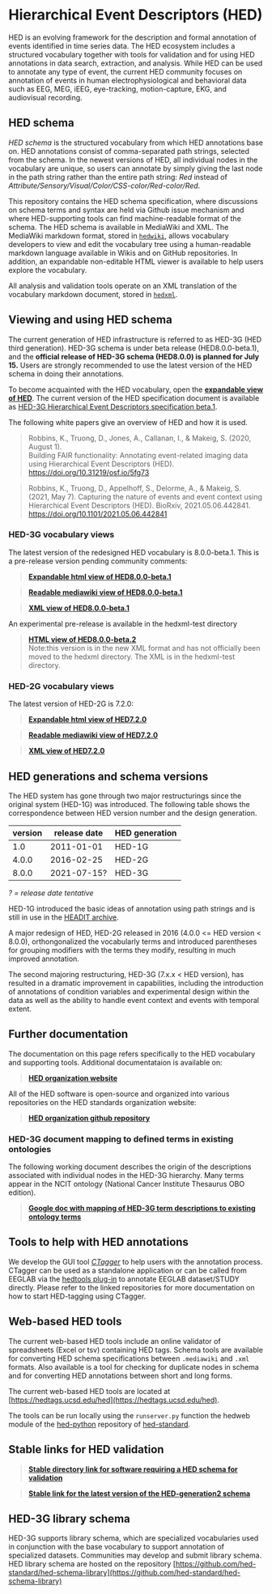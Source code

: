 # Hierarchical Event Descriptors (HED)
HED is an evolving framework for the description and formal annotation of events 
identified in time series data. The HED ecosystem includes a structured vocabulary
together with tools for validation and for using HED annotations in data search, 
extraction, and analysis. While HED can be used to annotate any type of event, 
the current HED community focuses on annotation of events in human 
electrophysiological and behavioral data such as EEG, MEG, iEEG, eye-tracking, 
motion-capture, EKG, and audiovisual recording.
 
## HED schema
_HED schema_ is the structured vocabulary from which HED annotations base on. HED annotations consist of comma-separated path strings,
selected from the schema. In the newest versions of HED,
all individual nodes in the vocabulary are unique, so users can annotate
by simply giving the last node in the path string rather than the entire path
string: *Red* instead of *Attribute/Sensory/Visual/Color/CSS-color/Red-color/Red*.

This repository contains the HED schema specification, where discussions on schema terms and syntax are held via Github issue mechanism and where HED-supporting tools can find machine-readable format of the schema. The HED schema is available in MediaWiki and XML. The MediaWiki markdown format, stored in [`hedwiki`](https://github.com/hed-standard/hed-specification/tree/directory-reorg/hedwiki),
allows vocabulary developers to view and edit the vocabulary tree using a human-readable markdown 
language available in Wikis and on GitHub repositories. In addition, an expandable non-editable HTML viewer is available
to help users explore the vocabulary.

All analysis and validation tools operate on an XML translation of the vocabulary 
markdown document, stored in [`hedxml`](https://github.com/hed-standard/hed-specification/tree/directory-reorg/hedxml). 

## Viewing and using HED schema
The current generation of HED infrastructure is referred to as HED-3G 
(HED third generation). HED-3G schema is under beta release (HED8.0.0-beta.1), and the
<b>official release of HED-3G schema (HED8.0.0) is planned for July 15.</b> Users are
strongly recommended to use the latest version of the HED schema in doing their annotations.  

To become acquainted with the HED vocabulary, open the [**expandable view of HED**](http://www.hedtags.org/display_hed.html?version=8.0.0-beta.1).
The current version of the HED specification document is available as 
[HED-3G Hierarchical Event Descriptors specification beta.1](https://docs.google.com/document/d/1yGeGO6hpWmZYc8M_jyDyQ5clNhQRtV4i0wKx_12UJTI/view?usp=sharing). 

The following white papers give an overview of HED and how it is used.

> Robbins, K., Truong, D., Jones, A., Callanan, I., & Makeig, S. (2020, August 1).  
> Building FAIR functionality: Annotating event-related imaging data using Hierarchical Event Descriptors (HED).  
> https://doi.org/10.31219/osf.io/5fg73

> Robbins, K., Truong, D., Appelhoff, S., Delorme, A., & Makeig, S. (2021, May 7). 
> Capturing the nature of events and event context using Hierarchical Event Descriptors (HED). 
> BioRxiv, 2021.05.06.442841. 
> https://doi.org/10.1101/2021.05.06.442841

### HED-3G vocabulary views
The latest version of the redesigned HED vocabulary is 8.0.0-beta.1. This is a pre-release version 
pending community comments:

> [**Expandable html view of HED8.0.0-beta.1**](http://www.hedtags.org/display_hed.html?version=8.0.0-beta.2) 

> [**Readable mediawiki view of HED8.0.0-beta.1**](https://github.com/hed-standard/hed-specification/blob/master/HED-generation3-schema-8.0.0-beta.1.mediawiki) 

> [**XML view of HED8.0.0-beta.1**](https://github.com/hed-standard/hed-specification/blob/master/hedxml/HED8.0.0-beta.1.xml)  

An experimental pre-release is available in the hedxml-test directory
> [**HTML view of HED8.0.0-beta.2**](https://www.hedtags.org/display_hed_test.html?version=8.0.0-beta.2)  
> Note:this version is in the new XML format and has not officially been moved to the hedxml directory. The XML is in the hedxml-test directory.

### HED-2G vocabulary views

The latest version of HED-2G is 7.2.0:
> [**Expandable html view of HED7.2.0**](https://www.hedtags.org/display_hed.html?version=7.2.0)  

> [**Readable mediawiki view of HED7.2.0**](https://github.com/hed-standard/hed-specification/blob/master/HED-generation2-schema-7.2.0.mediawiki)

> [**XML view of HED7.2.0**](https://github.com/hed-standard/hed-specification/blob/master/hedxml/HED7.2.0.xml)  


## HED generations and schema versions 
The HED system has gone through two major restructurings since the original system
(HED-1G) was introduced. The following table shows the correspondence between 
HED version number and the design generation.

| version | release date | HED generation |
| --- | --- | --- |
| 1.0 | 2011-01-01 | HED-1G |
| 4.0.0 | 2016-02-25 | HED-2G |
| 8.0.0 | 2021-07-15? | HED-3G |

_? = release date tentative_

HED-1G introduced the basic ideas of annotation using path strings and is
still in use in the [HEADIT archive](https://headit.ucsd.edu). 

A major redesign of HED, HED-2G released in 2016 (4.0.0 <= HED version < 8.0.0), 
orthongonalized the vocabularly terms and introduced parentheses for grouping modifiers
with the terms they modify, resulting in much improved annotation. 

The second majoring restructuring, HED-3G (7.x.x < HED version), 
has resulted in a dramatic improvement in capabilities, including the 
introduction of annotations of condition variables and experimental 
design within the data as well as the ability to handle event context 
and events with temporal extent.
 

## Further documentation

The documentation on this page refers specifically to the HED vocabulary and supporting tools. Additional documentataion is available on:

> [**HED organization website**](https://www.hedtags.org)

All of the HED software is open-source and organized into various repositories on the HED standards organization website:

> [**HED organization github repository**](https://github.com/hed-standard)

### HED-3G document mapping to defined terms in existing ontologies

The following working document describes the origin of the descriptions associated with individual nodes in the HED-3G hierarchy. Many terms appear in the NCIT ontology (National Cancer Institute Thesaurus OBO edition).

> [**Google doc with mapping of HED-3G term descriptions to existing ontology terms**](https://drive.google.com/file/d/13y17OwwNBlHdhB7hguSmOBdxn0Uk4hsI/view?usp=sharing) 

## Tools to help with HED annotations
We develop the GUI tool [_CTagger_](https://github.com/hed-standard/CTagger) to help users with the annotation process. CTagger can be used as a standalone application or can be called from EEGLAB via the [hedtools plug-in](https://github.com/hed-standard/hed-matlab) to annotate EEGLAB dataset/STUDY directly. Please refer to the linked repositories for more documentation on how to start HED-tagging using CTagger.

## Web-based HED tools

The current web-based HED tools include an online validator of spreadsheets (Excel or tsv)
containing HED tags. Schema tools are available for converting HED schema specifications between `.mediawiki` and
`.xml` formats. Also available is a tool for checking for duplicate nodes in schema and for converting
HED annotations between short and long forms.  

The current web-based HED tools are located at [https://hedtags.ucsd.edu/hed](https://hedtags.ucsd.edu/hed).  

The tools can be run locally using the `runserver.py` function the hedweb module
of the [hed-python](https://github.com/hed-standard/hed-python) repository of 
[hed-standard](https://github.com/hed-standard).

## Stable links for HED validation

> [**Stable directory link for software requiring a HED schema for validation**](https://github.com/hed-standard/hed-specification/tree/master/hedxml)

> [**Stable  link for the latest version of the HED-generation2 schema**](https://raw.githubusercontent.com/hed-standard/hed-specification/master/hedxml/HEDLatest.xml)

## HED-3G library schema

HED-3G supports library schema, which are specialized vocabularies used in conjunction with the
base vocabulary to support annotation of specialized datasets. Communities may develop and submit
library schema.  HED library schema are hosted on the repository 
[https://github.com/hed-standard/hed-schema-library](https://github.com/hed-standard/hed-schema-library)
